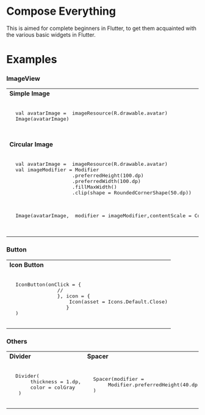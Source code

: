 # Compose Everything

This is aimed for complete beginners in Flutter, to get them acquainted with the various basic widgets in Flutter. 
 
# Examples

### ImageView

<table>
 <tr><td> <b>Simple Image</b> </td></tr>
 
 <td>
  <pre> 
  val avatarImage =  imageResource(R.drawable.avatar)
  Image(avatarImage)
        
   </pre>
</td>
 
  <tr><td> <b>Circular Image</b> </td></tr>
  <tr>
<td>
  <pre> 
  val avatarImage =  imageResource(R.drawable.avatar)
  val imageModifier = Modifier
                     .preferredHeight(100.dp)
                     .preferredWidth(100.dp)
                     .fillMaxWidth()
                     .clip(shape = RoundedCornerShape(50.dp))
            
            
   <br>
  Image(avatarImage,  modifier = imageModifier,contentScale = ContentScale.Crop)
        
   </pre>
</td>

</tr>
  </table>
  
  
### Button

<table>
 <tr><td> <b>Icon Button</b> </td></tr>
 <tr>
 <td>
  <pre> 
  IconButton(onClick = {
                //
                }, icon = {
                    Icon(asset = Icons.Default.Close)
                   }
  )
   </pre>
</td>
</tr>
</table>

### Others

<table>
 <tr>
  <td> <b>Divider</b> </td>
   <td> <b>Spacer</b> </td>
 </tr>
 <tr>
 <td>
  <pre> 
  Divider(
       thickness = 1.dp,
       color = colGray
   )
   </pre>
</td>
  
  <td>
  <pre> 
  Spacer(modifier = 
       Modifier.preferredHeight(40.dp)
  )
   </pre>
</td>
  
</tr>
</table>

